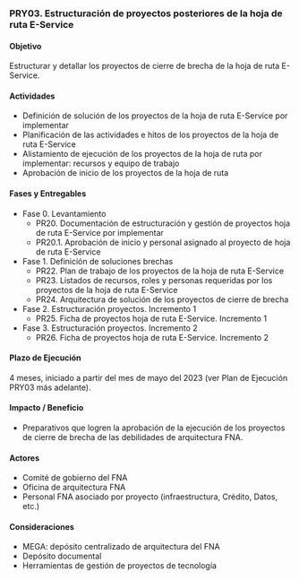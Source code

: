 ### PRY03. Estructuración de proyectos posteriores de la hoja de ruta E-Service
#### Objetivo
Estructurar y detallar los proyectos de cierre de brecha de la hoja de ruta E-Service.

#### Actividades
- Definición de solución de los proyectos de la hoja de ruta E-Service por implementar
- Planificación de las actividades e hitos de los proyectos de la hoja de ruta E-Service
- Alistamiento de ejecución de los proyectos de la hoja de ruta por implementar: recursos y equipo de trabajo
- Aprobación de inicio de los proyectos de la hoja de ruta

#### Fases y Entregables
- Fase 0. Levantamiento
    - PR20. Documentación de estructuración y gestión de proyectos hoja de ruta E-Service por implementar
    - PR20.1. Aprobación de inicio y personal asignado al proyecto de hoja de ruta E-Service
- Fase 1. Definición de soluciones brechas
    - PR22. Plan de trabajo de los proyectos de la hoja de ruta E-Service 
    - PR23. Listados de recursos, roles y personas requeridas por los proyectos de la hoja de ruta E-Service
    - PR24. Arquitectura de solución de los proyectos de cierre de brecha
- Fase 2. Estructuración proyectos. Incremento 1
    - PR25.  Ficha de proyectos hoja de ruta E-Service. Incremento 1
- Fase 3. Estructuración proyectos. Incremento 2
    - PR26.  Ficha de proyectos hoja de ruta E-Service. Incremento 2

#### Plazo de Ejecución
4 meses, iniciado a partir del mes de mayo del 2023 (ver Plan de Ejecución PRY03 más adelante).

#### Impacto / Beneficio
- Preparativos que logren la aprobación de la ejecución de los proyectos de cierre de brecha de las debilidades de arquitectura FNA.​

#### Actores
- Comité de gobierno del FNA
- Oficina de arquitectura FNA
- Personal FNA asociado por proyecto (infraestructura, Crédito, Datos, etc.)

#### Consideraciones
- MEGA: depósito centralizado de arquitectura del FNA
- Depósito documental
- Herramientas de gestión de proyectos de tecnología

<br>
